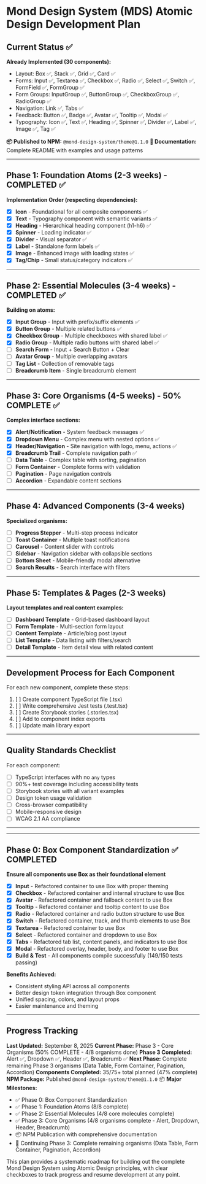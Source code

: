 # Mond Design System (MDS) Atomic Design Development Plan

## Current Status ✅
**Already Implemented (30 components):**
- Layout: Box ✅, Stack ✅, Grid ✅, Card ✅
- Forms: Input ✅, Textarea ✅, Checkbox ✅, Radio ✅, Select ✅, Switch ✅, FormField ✅, FormGroup ✅
- Form Groups: InputGroup ✅, ButtonGroup ✅, CheckboxGroup ✅, RadioGroup ✅
- Navigation: Link ✅, Tabs ✅
- Feedback: Button ✅, Badge ✅, Avatar ✅, Tooltip ✅, Modal ✅
- Typography: Icon ✅, Text ✅, Heading ✅, Spinner ✅, Divider ✅, Label ✅, Image ✅, Tag ✅

**📦 Published to NPM:** `@mond-design-system/theme@1.1.0`
**📖 Documentation:** Complete README with examples and usage patterns

---

## Phase 1: Foundation Atoms (2-3 weeks) - COMPLETED ✅
**Implementation Order (respecting dependencies):**

- [x] **Icon** - Foundational for all composite components ✅
- [x] **Text** - Typography component with semantic variants ✅
- [x] **Heading** - Hierarchical heading component (h1-h6) ✅
- [x] **Spinner** - Loading indicator ✅
- [x] **Divider** - Visual separator ✅
- [x] **Label** - Standalone form labels ✅
- [x] **Image** - Enhanced image with loading states ✅
- [x] **Tag/Chip** - Small status/category indicators ✅

---

## Phase 2: Essential Molecules (3-4 weeks) - COMPLETED ✅
**Building on atoms:**

- [x] **Input Group** - Input with prefix/suffix elements ✅
- [x] **Button Group** - Multiple related buttons ✅
- [x] **Checkbox Group** - Multiple checkboxes with shared label ✅
- [x] **Radio Group** - Multiple radio buttons with shared label ✅
- [ ] **Search Form** - Input + Search Button + Clear
- [ ] **Avatar Group** - Multiple overlapping avatars
- [ ] **Tag List** - Collection of removable tags
- [ ] **Breadcrumb Item** - Single breadcrumb element

---

## Phase 3: Core Organisms (4-5 weeks) - 50% COMPLETE ✅
**Complex interface sections:**

- [x] **Alert/Notification** - System feedback messages ✅
- [x] **Dropdown Menu** - Complex menu with nested options ✅
- [x] **Header/Navigation** - Site navigation with logo, menu, actions ✅
- [x] **Breadcrumb Trail** - Complete navigation path ✅
- [ ] **Data Table** - Complex table with sorting, pagination
- [ ] **Form Container** - Complete forms with validation
- [ ] **Pagination** - Page navigation controls
- [ ] **Accordion** - Expandable content sections

---

## Phase 4: Advanced Components (3-4 weeks)
**Specialized organisms:**

- [ ] **Progress Stepper** - Multi-step process indicator
- [ ] **Toast Container** - Multiple toast notifications
- [ ] **Carousel** - Content slider with controls
- [ ] **Sidebar** - Navigation sidebar with collapsible sections
- [ ] **Bottom Sheet** - Mobile-friendly modal alternative
- [ ] **Search Results** - Search interface with filters

---

## Phase 5: Templates & Pages (2-3 weeks)
**Layout templates and real content examples:**

- [ ] **Dashboard Template** - Grid-based dashboard layout
- [ ] **Form Template** - Multi-section form layout
- [ ] **Content Template** - Article/blog post layout
- [ ] **List Template** - Data listing with filters/search
- [ ] **Detail Template** - Item detail view with related content

---

## Development Process for Each Component
For each new component, complete these steps:
1. [ ] Create component TypeScript file (.tsx)
2. [ ] Write comprehensive Jest tests (.test.tsx)
3. [ ] Create Storybook stories (.stories.tsx)
4. [ ] Add to component index exports
5. [ ] Update main library export

---

## Quality Standards Checklist
For each component:
- [ ] TypeScript interfaces with no `any` types
- [ ] 90%+ test coverage including accessibility tests
- [ ] Storybook stories with all variant examples
- [ ] Design token usage validation
- [ ] Cross-browser compatibility
- [ ] Mobile-responsive design
- [ ] WCAG 2.1 AA compliance

---

---

## Phase 0: Box Component Standardization ✅ COMPLETED
**Ensure all components use Box as their foundational element**

- [x] **Input** - Refactored container to use Box with proper theming
- [x] **Checkbox** - Refactored container and internal structure to use Box  
- [x] **Avatar** - Refactored container and fallback content to use Box
- [x] **Tooltip** - Refactored container and tooltip content to use Box
- [x] **Radio** - Refactored container and radio button structure to use Box
- [x] **Switch** - Refactored container, track, and thumb elements to use Box
- [x] **Textarea** - Refactored container to use Box
- [x] **Select** - Refactored container and dropdown to use Box
- [x] **Tabs** - Refactored tab list, content panels, and indicators to use Box
- [x] **Modal** - Refactored overlay, header, body, and footer to use Box
- [x] **Build & Test** - All components compile successfully (149/150 tests passing)

**Benefits Achieved:**
- Consistent styling API across all components
- Better design token integration through Box component
- Unified spacing, colors, and layout props
- Easier maintenance and theming

---

## Progress Tracking
**Last Updated:** September 8, 2025
**Current Phase:** Phase 3 - Core Organisms (50% COMPLETE - 4/8 organisms done)
**Phase 3 Completed:** Alert ✅, Dropdown ✅, Header ✅, Breadcrumb ✅
**Next Phase:** Complete remaining Phase 3 organisms (Data Table, Form Container, Pagination, Accordion)
**Components Completed:** 35/75+ total planned (47% complete)
**NPM Package:** Published `@mond-design-system/theme@1.1.0` 📦
**Major Milestones:**
- ✅ Phase 0: Box Component Standardization
- ✅ Phase 1: Foundation Atoms (8/8 complete)
- ✅ Phase 2: Essential Molecules (4/8 core molecules complete)  
- ✅ Phase 3: Core Organisms (4/8 organisms complete - Alert, Dropdown, Header, Breadcrumb)
- 📦 NPM Publication with comprehensive documentation
- 🚀 Continuing Phase 3: Complete remaining organisms (Data Table, Form Container, Pagination, Accordion)

This plan provides a systematic roadmap for building out the complete Mond Design System using Atomic Design principles, with clear checkboxes to track progress and resume development at any point.